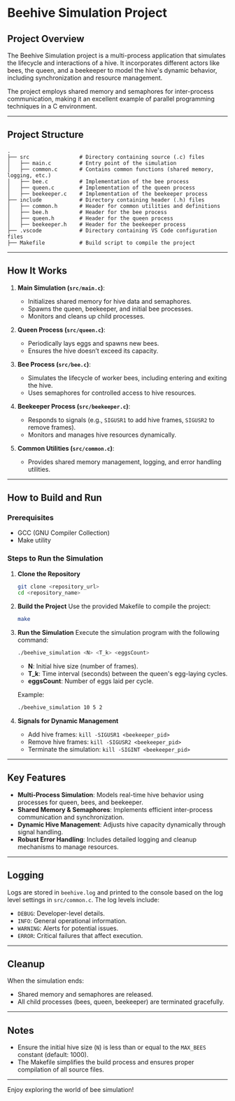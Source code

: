 
# Beehive Simulation Project

## Project Overview

The Beehive Simulation project is a multi-process application that simulates the lifecycle and interactions of a hive. It incorporates different actors like bees, the queen, and a beekeeper to model the hive's dynamic behavior, including synchronization and resource management.

The project employs shared memory and semaphores for inter-process communication, making it an excellent example of parallel programming techniques in a C environment.

---

## Project Structure

```
.
├── src                # Directory containing source (.c) files
│   ├── main.c         # Entry point of the simulation
│   ├── common.c       # Contains common functions (shared memory, logging, etc.)
│   ├── bee.c          # Implementation of the bee process
│   ├── queen.c        # Implementation of the queen process
│   ├── beekeeper.c    # Implementation of the beekeeper process
├── include            # Directory containing header (.h) files
│   ├── common.h       # Header for common utilities and definitions
│   ├── bee.h          # Header for the bee process
│   ├── queen.h        # Header for the queen process
│   ├── beekeeper.h    # Header for the beekeeper process
├── .vscode            # Directory containing VS Code configuration files
├── Makefile           # Build script to compile the project
```

---

## How It Works

1. **Main Simulation (`src/main.c`)**:
   - Initializes shared memory for hive data and semaphores.
   - Spawns the queen, beekeeper, and initial bee processes.
   - Monitors and cleans up child processes.

2. **Queen Process (`src/queen.c`)**:
   - Periodically lays eggs and spawns new bees.
   - Ensures the hive doesn’t exceed its capacity.

3. **Bee Process (`src/bee.c`)**:
   - Simulates the lifecycle of worker bees, including entering and exiting the hive.
   - Uses semaphores for controlled access to hive resources.

4. **Beekeeper Process (`src/beekeeper.c`)**:
   - Responds to signals (e.g., `SIGUSR1` to add hive frames, `SIGUSR2` to remove frames).
   - Monitors and manages hive resources dynamically.

5. **Common Utilities (`src/common.c`)**:
   - Provides shared memory management, logging, and error handling utilities.

---

## How to Build and Run

### Prerequisites

- GCC (GNU Compiler Collection)
- Make utility

### Steps to Run the Simulation

1. **Clone the Repository**
   ```bash
   git clone <repository_url>
   cd <repository_name>
   ```

2. **Build the Project**
   Use the provided Makefile to compile the project:
   ```bash
   make
   ```

3. **Run the Simulation**
   Execute the simulation program with the following command:
   ```bash
   ./beehive_simulation <N> <T_k> <eggsCount>
   ```
   - **N**: Initial hive size (number of frames).
   - **T_k**: Time interval (seconds) between the queen's egg-laying cycles.
   - **eggsCount**: Number of eggs laid per cycle.

   Example:
   ```bash
   ./beehive_simulation 10 5 2
   ```

4. **Signals for Dynamic Management**
   - Add hive frames: `kill -SIGUSR1 <beekeeper_pid>`
   - Remove hive frames: `kill -SIGUSR2 <beekeeper_pid>`
   - Terminate the simulation: `kill -SIGINT <beekeeper_pid>`

---

## Key Features

- **Multi-Process Simulation**: Models real-time hive behavior using processes for queen, bees, and beekeeper.
- **Shared Memory & Semaphores**: Implements efficient inter-process communication and synchronization.
- **Dynamic Hive Management**: Adjusts hive capacity dynamically through signal handling.
- **Robust Error Handling**: Includes detailed logging and cleanup mechanisms to manage resources.

---

## Logging

Logs are stored in `beehive.log` and printed to the console based on the log level settings in `src/common.c`. The log levels include:
- `DEBUG`: Developer-level details.
- `INFO`: General operational information.
- `WARNING`: Alerts for potential issues.
- `ERROR`: Critical failures that affect execution.

---

## Cleanup

When the simulation ends:
- Shared memory and semaphores are released.
- All child processes (bees, queen, beekeeper) are terminated gracefully.

---

## Notes

- Ensure the initial hive size (`N`) is less than or equal to the `MAX_BEES` constant (default: 1000).
- The Makefile simplifies the build process and ensures proper compilation of all source files.

---

Enjoy exploring the world of bee simulation!
